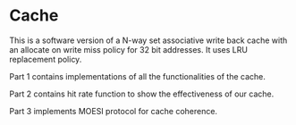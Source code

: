 # Cache

This is a software version of a N-way set associative write back cache with an allocate on write miss policy for 32 bit addresses. It uses LRU replacement policy.

Part 1 contains implementations of all the functionalities of the cache.

Part 2 contains hit rate function to show the effectiveness of our cache.

Part 3 implements MOESI protocol for cache coherence.


